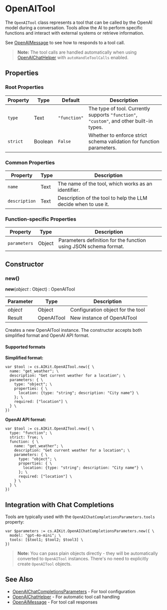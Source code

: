 # OpenAITool

The `OpenAITool` class represents a tool that can be called by the OpenAI model during a conversation. Tools allow the AI to perform specific functions and interact with external systems or retrieve information.

See [OpenAIMessage](OpenAIMessage.md) to see how to responds to a tool call.

> **Note:** The tool calls are handled automatically when using [OpenAIChatHelper](OpenAIChatHelper.md) with `autoHandleToolCalls` enabled.

## Properties

### Root Properties

| Property | Type    | Default      | Description                                                           |
|----------|---------|--------------|-----------------------------------------------------------------------|
| `type`   | Text    | `"function"` | The type of tool. Currently supports `"function"`, `"custom"`, and other built-in types. |
| `strict` | Boolean | `False`      | Whether to enforce strict schema validation for function parameters.  |

### Common Properties

| Property      | Type | Description                                                    |
|---------------|------|----------------------------------------------------------------|
| `name`        | Text | The name of the tool, which works as an identifier.           |
| `description` | Text | Description of the tool to help the LLM decide when to use it. |

### Function-specific Properties

| Property     | Type   | Description                                                  |
|--------------|--------|--------------------------------------------------------------|
| `parameters` | Object | Parameters definition for the function using JSON schema format. |

## Constructor

### new()

**new**(*object* : Object) : OpenAITool

| Parameter | Type   | Description                                            |
|-----------|--------|--------------------------------------------------------|
| *object*  | Object | Configuration object for the tool                     |
| Result    | OpenAITool | New instance of OpenAITool                        |

Creates a new OpenAITool instance. The constructor accepts both simplified format and OpenAI API format.

#### Supported formats

**Simplified format:**

```4d
var $tool := cs.AIKit.OpenAITool.new({ \
  name: "get_weather"; \
  description: "Get current weather for a location"; \
  parameters: { \
    type: "object"; \
    properties: { \
      location: {type: "string"; description: "City name"} \
    }; \
    required: ["location"] \
  } \
})
```

**OpenAI API format:**

```4d
var $tool := cs.AIKit.OpenAITool.new({ \
  type: "function"; \
  strict: True; \
  function: { \
    name: "get_weather"; \
    description: "Get current weather for a location"; \
    parameters: { \
      type: "object"; \
      properties: { \
        location: {type: "string"; description: "City name"} \
      }; \
      required: ["location"] \
    } \
  } \
})
```

## Integration with Chat Completions

Tools are typically used with the `OpenAIChatCompletionsParameters.tools` property:

```4d
var $parameters := cs.AIKit.OpenAIChatCompletionsParameters.new({ \
  model: "gpt-4o-mini"; \
  tools: [$tool1; $tool2; $tool3] \
})
```

> **Note:** You can pass plain objects directly - they will be automatically converted to `OpenAITool` instances. There's no need to explicitly create `OpenAITool` objects.

## See Also

- [OpenAIChatCompletionsParameters](OpenAIChatCompletionsParameters.md) - For tool configuration
- [OpenAIChatHelper](OpenAIChatHelper.md) - For automatic tool call handling
- [OpenAIMessage](OpenAIMessage.md) - For tool call responses
